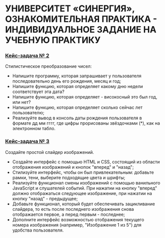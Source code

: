 # УНИВЕРСИТЕТ «СИНЕРГИЯ», ОЗНАКОМИТЕЛЬНАЯ ПРАКТИКА - ИНДИВИДУАЛЬНОЕ ЗАДАНИЕ НА УЧЕБНУЮ ПРАКТИКУ

### [Кейс-задача № 2](https://github.com/20eleven/Synergy-oznakonitelnaya-praktika/tree/main/task_2)
Стилистическое преобразование чисел:
-	Напишите программу, которая запрашивает у пользователя последовательно день его рождения, месяц и год;
-	Напишите функцию, которая определяет какому дню недели соответствует эта дата?
-	Напишите функцию, которая определяет - високосный это был год, или нет?
-	Напишите функцию, которая определяет сколько сейчас лет пользователю;
-	Реализуйте вывод в консоль даты рождения пользователя в формате дд мм гггг, где цифры прорисованы звёздочками (*), как на электронном табло.

### [Кейс-задача № 3](https://github.com/20eleven/Synergy-oznakonitelnaya-praktika/tree/main/task_3)
Создайте простой слайдер изображений.
-	Создайте интерфейс с помощью HTML и CSS, состоящий из области отображения изображений и кнопок "вперед" и "назад";
-	Стилизуйте интерфейс, чтобы он был привлекательным: добавьте рамки, тени, выберите подходящие цвета и шрифты;
-	Реализуйте функционал смены изображений с помощью ванильного JavaScript и слушателей событий. При нажатии на кнопку "вперед" должно отображаться следующее изображение, при нажатии на кнопку "назад" - предыдущее;
-	Добавьте функционал, который будет обеспечивать зацикливание слайдера, то есть после последнего изображения снова отображается первое, а перед первым - последнее;
-	Дополните интерфейс возможностью отображения текущего номера изображения (например, "Изображение 1 из 5") для удобства пользователя.
